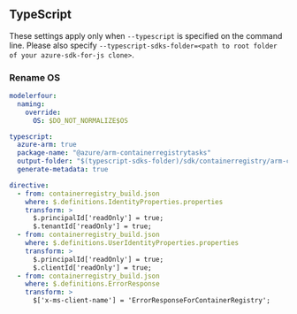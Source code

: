 ## TypeScript

These settings apply only when `--typescript` is specified on the command line.
Please also specify `--typescript-sdks-folder=<path to root folder of your azure-sdk-for-js clone>`.

### Rename OS
```yaml
modelerfour:
  naming:
    override:
      OS: $DO_NOT_NORMALIZE$OS
```

``` yaml $(typescript)
typescript:
  azure-arm: true
  package-name: "@azure/arm-containerregistrytasks"
  output-folder: "$(typescript-sdks-folder)/sdk/containerregistry/arm-containerregistrytasks"
  generate-metadata: true

directive:
  - from: containerregistry_build.json
    where: $.definitions.IdentityProperties.properties
    transform: >
      $.principalId['readOnly'] = true;
      $.tenantId['readOnly'] = true;
  - from: containerregistry_build.json
    where: $.definitions.UserIdentityProperties.properties
    transform: >
      $.principalId['readOnly'] = true;
      $.clientId['readOnly'] = true;
  - from: containerregistry_build.json
    where: $.definitions.ErrorResponse
    transform: >
      $['x-ms-client-name'] = 'ErrorResponseForContainerRegistry';
```
